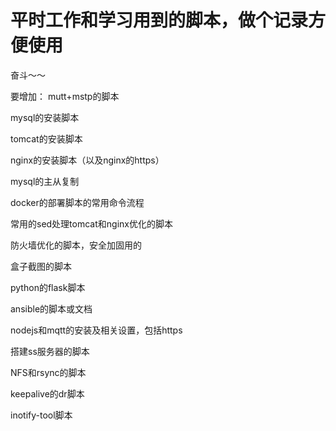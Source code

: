 # 平时工作和学习用到的脚本，做个记录方便使用

奋斗～～


要增加：
mutt+mstp的脚本

mysql的安装脚本

tomcat的安装脚本

nginx的安装脚本（以及nginx的https）

mysql的主从复制

docker的部署脚本的常用命令流程

常用的sed处理tomcat和nginx优化的脚本

防火墙优化的脚本，安全加固用的

盒子截图的脚本

python的flask脚本

ansible的脚本或文档

nodejs和mqtt的安装及相关设置，包括https

搭建ss服务器的脚本

NFS和rsync的脚本

keepalive的dr脚本

inotify-tool脚本



